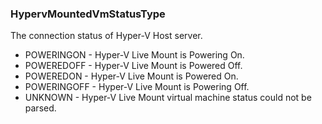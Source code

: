 ### HypervMountedVmStatusType
The connection status of Hyper-V Host server.

- POWERINGON - Hyper-V Live Mount
 is Powering On.
- POWEREDOFF - Hyper-V Live Mount
 is Powered Off.
- POWEREDON - Hyper-V Live Mount
 is Powered On.
- POWERINGOFF - Hyper-V Live Mount
 is Powering Off.
- UNKNOWN - Hyper-V Live Mount virtual machine status could
 not be parsed.
